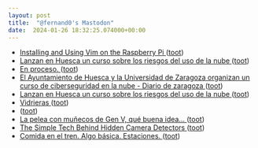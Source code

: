```yaml
---
layout: post
title:  "@fernand0's Mastodon"
date:  2024-01-26 18:32:25.074000+00:00
---
```

*  [Installing and Using Vim on the Raspberry Pi  ](https://pimylifeup.com/raspberry-pi-vim/) ([toot](https://mastodon.social/@fernand0/111823679982677999))
*  [Lanzan en Huesca un curso sobre los riesgos del uso de la nube  ](https://www.heraldo.es/noticias/aragon/huesca/2024/01/26/lanzan-en-huesca-un-curso-sobre-los-riesgos-del-uso-de-la-nube-1706518.html) ([toot](https://mastodon.social/@fernand0/111823510445923545))
*  [En proceso. ](https://avecesunafoto.wordpress.com/2024/01/26/en-proceso-3) ([toot](https://mastodon.social/@fernand0/111823472621351580))
*  [El Ayuntamiento de Huesca y la Universidad de Zaragoza organizan un curso de ciberseguridad en la nube - Diario de zaragoza ](https://diariodezaragoza.es/el-ayuntamiento-de-huesca-y-la-universidad-de-zaragoza-organizan-un-curso-de-ciberseguridad-en-la-nube) ([toot](https://mastodon.social/@fernand0/111823359256027430))
*  [Lanzan en Huesca un curso sobre los riesgos del uso de la nube  ](https://www.heraldo.es/noticias/aragon/huesca/2024/01/26/lanzan-en-huesca-un-curso-sobre-los-riesgos-del-uso-de-la-nube-1706518.html) ([toot](https://mastodon.social/@fernand0/111823194620002668))
*  [Vidrieras ](https://www.flickr.com/photos/fernand0/53476678137) ([toot](https://mastodon.social/@fernand0/111822046002423147))
*  [ ](https://mastodon.social/users/fernand0/statuses/111818190694854938/activity) ([toot](https://mastodon.social/users/fernand0/statuses/111818190694854938/activity))
*  [La pelea con muñecos de Gen V, qué buena idea... ](https://mastodon.social/@fernand0/111818164623928998) ([toot](https://mastodon.social/@fernand0/111818164623928998))
*  [The Simple Tech Behind Hidden Camera Detectors ](https://hackaday.com/2024/01/12/the-simple-tech-behind-hidden-camera-detectors) ([toot](https://mastodon.social/@fernand0/111817838023248276))
*  [Comida en el tren. Algo básica. Estaciones. ](https://avecesunafoto.wordpress.com/2024/01/25/comida-en-el-tren-algo-basica-estaciones) ([toot](https://mastodon.social/@fernand0/111817836322839114))
